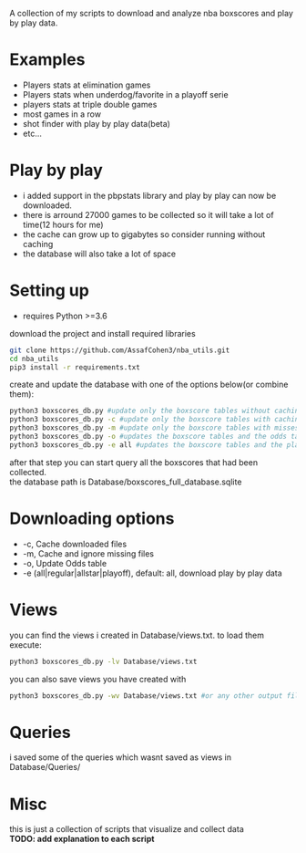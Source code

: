 A collection of my scripts to download and analyze nba boxscores and play by play data.

# Examples
* Players stats at elimination games
* Players stats when underdog/favorite in a playoff serie
* players stats at triple double games
* most games in a row 
* shot finder with play by play data(beta)
* etc...

# Play by play
* i added support in the pbpstats library and play by play can now be downloaded.
* there is arround 27000 games to be collected so it will take a lot of time(12 hours for me)
* the cache can grow up to gigabytes so consider running without caching
* the database will also take a lot of space

# Setting up
* requires Python >=3.6  
<!-- end of the list -->

download the project and install required libraries
```bash
git clone https://github.com/AssafCohen3/nba_utils.git
cd nba_utils
pip3 install -r requirements.txt
```

create and update the database with one of the options below(or combine them):
```bash
python3 boxscores_db.py #update only the boxscore tables without caching
python3 boxscores_db.py -c #update only the boxscore tables with caching(downloaded files will be saved)
python3 boxscores_db.py -m #update only the boxscore tables with misses caching(files the script failed to download will be mark as missing and be ignored next time)
python3 boxscores_db.py -o #updates the boxscore tables and the odds table
python3 boxscores_db.py -e all #updates the boxscore tables and the play by play data of all games
```

after that step you can start query all the boxscores that had been collected. <br/>
the database path is Database/boxscores_full_database.sqlite

# Downloading options
* -c, Cache downloaded files
* -m, Cache and ignore missing files
* -o, Update Odds table
* -e (all|regular|allstar|playoff), default: all, download play by play data

# Views
you can find the views i created in Database/views.txt.
to load them execute:
```bash
python3 boxscores_db.py -lv Database/views.txt
```
you can also save views you have created with
```bash
python3 boxscores_db.py -wv Database/views.txt #or any other output file
```

# Queries
i saved some of the queries which wasnt saved as views in Database/Queries/

# Misc
this is just a collection of scripts that visualize and collect data <br/>
<b>TODO: add explanation to each script</b>